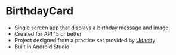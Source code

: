 # BirthdayCard

* Single screen app that displays a birthday message and image.
* Created for API 15 or better
* Project designed from a practice set provided by [Udacity](https://www.udacity.com/course/android-basics-user-interface--ud834)
* Built in Android Studio
